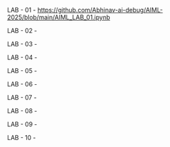 LAB - 01 - https://github.com/Abhinav-ai-debug/AIML-2025/blob/main/AIML_LAB_01.ipynb

LAB - 02 - 

LAB - 03 -

LAB - 04 - 

LAB - 05 -

LAB - 06 -

LAB - 07 -

LAB - 08 -

LAB - 09 -

LAB - 10 -
